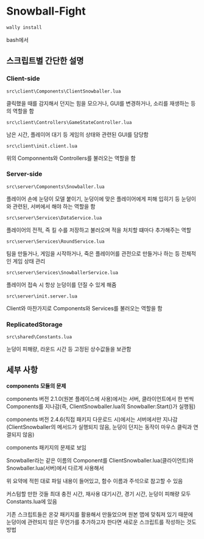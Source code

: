# Snowball-Fight

```bash
wally install
```

bash에서

## 스크립트별 간단한 설명

### Client-side

`src\client\Components\ClientSnowballer.lua`

클릭했을 때를 감지해서 던지는 힘을 모으거나, GUI를 변경하거나, 소리를 재생하는 등의 역할을 함

`src\client\Controllers\GameStateController.lua`

남은 시간, 플레이어 대기 등 게임의 상태와 관련된 GUI를 담당함

`src\client\init.client.lua`

위의 Componnents와 Controllers를 불러오는 역할을 함

### Server-side

`src\server\Components\Snowballer.lua`

플레이어 손에 눈덩이 모델 붙이기, 눈덩이에 맞은 플레이어에게 피해 입히기 등 눈덩이와 관련된, 서버에서 해야 하는 역할을 함 

`src\server\Services\DataService.lua`

플레이어의 전적, 즉 킬 수를 저장하고 불러오며 적을 처치할 떄마다 추가해주는 역할

`src\server\Services\RoundService.lua`

팀을 만들거나, 게임을 시작하거나, 죽은 플레이어를 관전으로 만들거나 하는 등 전체적인 게임 상태 관리

`src\server\Services\SnowballerService.lua`

플레이어 접속 시 항상 눈덩이를 던질 수 있게 해줌

`src\server\init.server.lua`

Client와 마찬가지로 Components와 Services를 불러오는 역할을 함

### ReplicatedStorage

`src\shared\Constants.lua`

눈덩이 피해량, 라운드 시간 등 고정된 상수값들을 보관함

## 세부 사항

**components 모듈의 문제**

components 버전 2.1.0(원본 플레이스에 사용)에서는 서버, 클라이언트에서 한 번씩 Components를 지나감(즉, ClientSnowballer.lua의 Snowballer:Start()가 실행됨)

components 버전 2.4.6(직접 패키지 다운로드 시)에서는 서버에서만 지나감(ClientSnowballer의 메서드가 실행되지 않음, 눈덩이 던지는 동작이 마우스 클릭과 연결되지 않음)

components 패키지의 문제로 보임

Snowballer라는 같은 이름의 Component를 ClientSnowballer.lua(클라이언트)와 Snowballer.lua(서버)에서 다르게 사용해서

위 요약에 적힌 대로 파일 내용이 들어있고, 함수 이름과 주석으로 참고할 수 있음

커스텀할 만한 것들
최대 충전 시간, 재사용 대기시간, 경기 시간, 눈덩이 피해량 모두 Constants.lua에 있음

기존 스크립트들은 온갖 패키지를 활용해서 만들었으며 원본 맵에 맞춰져 있기 때문에 눈덩이에 관련되지 않은 무언가를 추가하고자 한다면 새로운 스크립트를 작성하는 것도 방법
